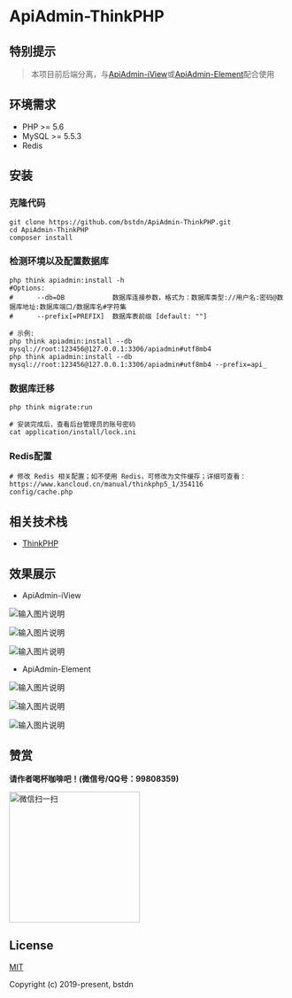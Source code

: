 # ApiAdmin-ThinkPHP

## 特别提示

> 本项目前后端分离，与[ApiAdmin-iView](https://github.com/bstdn/ApiAdmin-iView)或[ApiAdmin-Element](https://github.com/bstdn/ApiAdmin-Element)配合使用

## 环境需求

- PHP >= 5.6
- MySQL >= 5.5.3
- Redis

## 安装

### 克隆代码

```
git clone https://github.com/bstdn/ApiAdmin-ThinkPHP.git
cd ApiAdmin-ThinkPHP
composer install
```

### 检测环境以及配置数据库

```
php think apiadmin:install -h
#Options:
#      --db=DB            数据库连接参数，格式为：数据库类型://用户名:密码@数据库地址:数据库端口/数据库名#字符集
#      --prefix[=PREFIX]  数据库表前缀 [default: ""]

# 示例:
php think apiadmin:install --db mysql://root:123456@127.0.0.1:3306/apiadmin#utf8mb4
php think apiadmin:install --db mysql://root:123456@127.0.0.1:3306/apiadmin#utf8mb4 --prefix=api_
```

### 数据库迁移

```
php think migrate:run

# 安装完成后，查看后台管理员的账号密码
cat application/install/lock.ini
```

### Redis配置

```
# 修改 Redis 相关配置；如不使用 Redis，可修改为文件缓存；详细可查看：https://www.kancloud.cn/manual/thinkphp5_1/354116
config/cache.php
```

## 相关技术栈

- [ThinkPHP](https://github.com/top-think/think)

## 效果展示

- ApiAdmin-iView

![输入图片说明](https://images.gitee.com/uploads/images/2019/1123/111717_e6b82bff_1185106.png "menu.png")

![输入图片说明](https://images.gitee.com/uploads/images/2019/1123/111822_99d94720_1185106.png "appslist.png")

![输入图片说明](https://images.gitee.com/uploads/images/2019/1123/111842_1845ceb0_1185106.png "interfaceList.png")

- ApiAdmin-Element

![输入图片说明](https://images.gitee.com/uploads/images/2019/1123/111129_50384013_1185106.png "menu.png")

![输入图片说明](https://images.gitee.com/uploads/images/2019/1123/111426_7130df97_1185106.png "appsList.png")

![输入图片说明](https://images.gitee.com/uploads/images/2019/1123/111451_2df8d595_1185106.png "interfaceList.png")

## 赞赏

**请作者喝杯咖啡吧！(微信号/QQ号：99808359)**

<img width="236" alt="微信扫一扫" src="https://images.gitee.com/uploads/images/2019/1122/203838_862f04ff_1185106.jpeg">

## License

[MIT](https://github.com/bstdn/ApiAdmin-ThinkPHP/blob/master/LICENSE)

Copyright (c) 2019-present, bstdn
